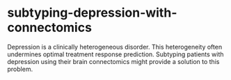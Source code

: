 # subtyping-depression-with-connectomics
Depression is a clinically heterogeneous disorder. This heterogeneity often undermines optimal treatment response prediction. Subtyping patients with depression using their brain connectomics might provide a solution to this problem.
